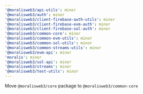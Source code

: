 ```yaml
---
'@moralisweb3/api-utils': minor
'@moralisweb3/auth': minor
'@moralisweb3/client-firebase-auth-utils': minor
'@moralisweb3/client-firebase-evm-auth': minor
'@moralisweb3/client-firebase-sol-auth': minor
'@moralisweb3/common-core': minor
'@moralisweb3/common-evm-utils': minor
'@moralisweb3/common-sol-utils': minor
'@moralisweb3/common-streams-utils': minor
'@moralisweb3/evm-api': minor
'moralis': minor
'@moralisweb3/sol-api': minor
'@moralisweb3/streams': minor
'@moralisweb3/test-utils': minor
---
```


Move `@moralisweb3/core` package to `@moralisweb3/common-core`
